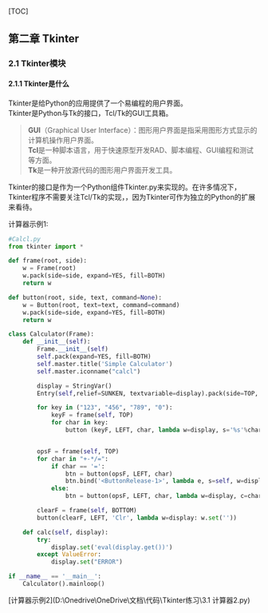 #

[TOC]

## 第二章 Tkinter

### 2.1 Tkinter模块

#### 2.1.1 Tkinter是什么

Tkinter是给Python的应用提供了一个易编程的用户界面。\
Tkinter是Python与Tk的接口，Tcl/Tk的GUI工具箱。

> **GUI**（Graphical User Interface）：图形用户界面是指采用图形方式显示的计算机操作用户界面。\
**Tcl**是一种脚本语言，用于快速原型开发RAD、脚本编程、GUI编程和测试等方面。\
**Tk**是一种开放源代码的图形用户界面开发工具。

Tkinter的接口是作为一个Python组件Tkinter.py来实现的。在许多情况下，Tkinter程序不需要关注Tcl/Tk的实现，，因为Tkinter可作为独立的Python的扩展来看待。

计算器示例1:

```python
#Calcl.py
from tkinter import *

def frame(root, side):
    w = Frame(root)
    w.pack(side=side, expand=YES, fill=BOTH)
    return w

def button(root, side, text, command=None):
    w = Button(root, text=text, command=command)
    w.pack(side=side, expand=YES, fill=BOTH)
    return w

class Calculator(Frame):
    def __init__(self):
        Frame.__init__(self)
        self.pack(expand=YES, fill=BOTH)
        self.master.title('Simple Calculator')
        self.master.iconname("calcl")

        display = StringVar()
        Entry(self,relief=SUNKEN, textvariable=display).pack(side=TOP, expand=YES, fill=BOTH)

        for key in ("123", "456", "789", "0"):
            keyF = frame(self, TOP)
            for char in key:
                button (keyF, LEFT, char, lambda w=display, s='%s'%char: w.set(w.get()+s))


        opsF = frame(self, TOP)
        for char in "+-*/=":
            if char == '=':
                btn = button(opsF, LEFT, char)
                btn.bind('<ButtonRelease-1>', lambda e, s=self, w=display: s.calc(w), '+')
            else:
                btn = button(opsF, LEFT, char, lambda w=display, c=char: w.set(w.get()+''+c+''))

        clearF = frame(self, BOTTOM)
        button(clearF, LEFT, 'Clr', lambda w=display: w.set(''))

    def calc(self, display):
        try:
            display.set('eval(display.get())')
        except ValueError:
            display.set("ERROR")

if __name__ == '__main__':
    Calculator().mainloop()
```

[计算器示例2](D:\Onedrive\OneDrive\文档\代码\Tkinter练习\3.1 计算器2.py)

